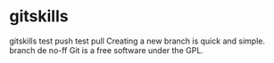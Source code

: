 # gitskills

gitskills
test push
test pull
Creating a new branch is quick and simple.
branch de no-ff
Git is a free software under the GPL.

